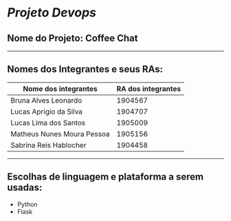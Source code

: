 # <i>Projeto Devops</i>

## <b>Nome do Projeto: Coffee Chat</b>

-----------------------------------------------------------------------

## Nomes dos Integrantes e seus RAs:

| Nome dos integrantes        | RA dos integrantes  |
|-----------------------------|---------------------|
| Bruna Alves Leonardo        |  1904567            |
| Lucas Aprigio da Silva      |  1904707            |
| Lucas Lima dos Santos       |  1905009            |
| Matheus Nunes Moura Pessoa  |  1905156            |
| Sabrina Reis Hablocher      |  1904458            |

-----------------------------------------------------------------------

## Escolhas de linguagem e plataforma a serem usadas:
- Python
- Flask

